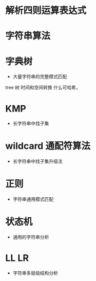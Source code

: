 # 解析四则运算表达式

# 字符串算法

# 字典树
 - 大量字符串的完整模式匹配

tree 树 时间和空间转换
什么可哈希，

# KMP 
 - 长字符串中找子集

# wildcard 通配符算法
 - 长字符串中找子集升级法

# 正则 
 - 字符串通用模式匹配

# 状态机
 - 通用的字符串分析


 # LL LR
  - 字符串多层级结构分析